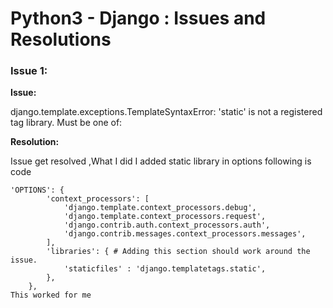 # Python3 - Django : Issues and Resolutions

### Issue 1:
<b>Issue:</b>
<p>django.template.exceptions.TemplateSyntaxError: 'static' is not a registered tag library. Must be one of:
<p>
<b>Resolution:</b>
<p>Issue get resolved ,What I did I added static library in options following is code
        
```django
'OPTIONS': {
        'context_processors': [
            'django.template.context_processors.debug',
            'django.template.context_processors.request',
            'django.contrib.auth.context_processors.auth',
            'django.contrib.messages.context_processors.messages',
        ],
        'libraries': { # Adding this section should work around the issue.
            'staticfiles' : 'django.templatetags.static',
        },
    }, 
This worked for me
```
